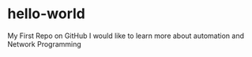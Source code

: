 # hello-world
My First Repo on GitHub
I would like to learn more about automation and Network Programming
